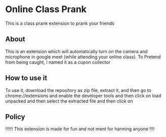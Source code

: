 
# Online Class Prank

This is a class prank extension to prank your friends 

## About

This is an extension which will automatically turn on the camera and microphone in google meet (while attending your online class).
To Pretend from being caught, I named it as a cupon collector


## How to use it
To use it, download the repository as zip file, extract it, and then go to chrome://extensions and enable the developer tools
and then click on load unpacked and then select the extracted file and then click on

## Policy
!!!!!! This extension is made for fun and not ment for harming anyone !!!!

